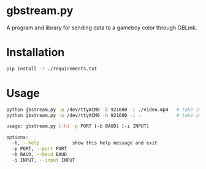 # gbstream.py

A program and library for sending data to a gameboy color through GBLink.

# Installation

```bash
pip install -r ./requirements.txt
```

# Usage

```bash
python gbstream.py -p /dev/ttyACM0 -b 921600 -i ./video.mp4   # take input from file
python gbstream.py -p /dev/ttyACM0 -b 921600 -i -             # take input from stdin
```

```bash
usage: gbstream.py [-h] -p PORT [-b BAUD] [-i INPUT]

options:
  -h, --help            show this help message and exit
  -p PORT, --port PORT
  -b BAUD, --baud BAUD
  -i INPUT, --input INPUT
```